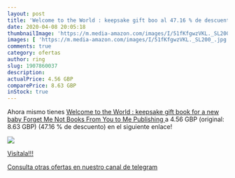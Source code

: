 ```yaml
---
layout: post
title: 'Welcome to the World : keepsake gift boo al 47.16 % de descuento'
date: 2020-04-08 20:05:18
thumbnailImage: 'https://m.media-amazon.com/images/I/51fKfgwzVKL._SL200_.jpg'
images: [ 'https://m.media-amazon.com/images/I/51fKfgwzVKL._SL200_.jpg' ]
comments: true
category: ofertas
author: ring
slug: 1907860037
description:
actualPrice: 4.56 GBP
comparePrice: 8.63 GBP
inStock: true
---
```


Ahora mismo tienes [Welcome to the World : keepsake gift book for a new baby  Forget Me Not Books   From You to Me Publishing ](https://www.amazon.com/dp/1907860037/?tag=redken08-20) a 4.56 GBP (original: 8.63 GBP) (47.16 %  de descuento) en el siguiente enlace!

[![](https://m.media-amazon.com/images/I/51fKfgwzVKL._SL200_.jpg)](https://www.amazon.com/dp/1907860037/?tag=redken08-20)

[Visítala!!!](https://www.amazon.com/dp/1907860037/?tag=redken08-20)

[Consulta otras ofertas en nuestro canal de telegram](https://t.me/s/ofertas25)
